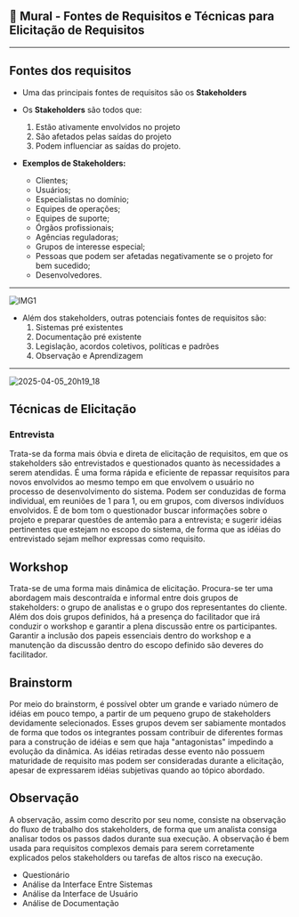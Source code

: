 ## 🎯 Mural - Fontes de Requisitos e Técnicas para Elicitação de Requisitos
---
## Fontes dos requisitos
- Uma das principais fontes de requisitos são os **Stakeholders**
- Os **Stakeholders** são todos que:
  1. Estão ativamente envolvidos no projeto
  2. São afetados pelas saídas do projeto
  3. Podem influenciar as saídas do projeto.

- **Exemplos de Stakeholders:**
  - Clientes;
  - Usuários;
  - Especialistas no domínio;
  - Equipes de operações;
  - Equipes de suporte;
  - Órgãos profissionais;
  - Agências reguladoras;
  - Grupos de interesse especial;
  - Pessoas que podem ser afetadas negativamente se o projeto for bem sucedido;
  - Desenvolvedores.
 ---
![IMG1](https://c7fc8402.delivery.rocketcdn.me/wp-content/uploads/2023/08/Stakeholders.jpg)

- Além dos stakeholders, outras potenciais fontes de requisitos são:
  1. Sistemas pré existentes
  2. Documentação pré existente
  3. Legislação, acordos coletivos, políticas e padrões
  4. Observação e Aprendizagem
---
![2025-04-05_20h19_18](https://github.com/user-attachments/assets/7201cc8e-c193-4098-aff6-85099dd270e5)

## Técnicas de Elicitação
### Entrevista
Trata-se da forma mais óbvia e direta de elicitação de requisitos, em que os stakeholders são entrevistados e questionados quanto às necessidades a serem atendidas. É uma forma rápida e eficiente de repassar requisitos para novos envolvidos ao mesmo tempo em que envolvem o usuário no processo de desenvolvimento do sistema. Podem ser conduzidas de forma individual, em reuniões de 1 para 1, ou em grupos, com diversos indivíduos envolvidos. É de bom tom o questionador buscar informações sobre o projeto e preparar questões de antemão para a entrevista; e sugerir idéias pertinentes que estejam no escopo do sistema, de forma que as idéias do entrevistado sejam melhor expressas como requisito.
## Workshop
Trata-se de uma forma mais dinâmica de elicitação. Procura-se ter uma abordagem mais descontraída e informal entre dois grupos de stakeholders: o grupo de analistas e o grupo dos representantes do cliente. Além dos dois grupos definidos, há a presença do facilitador que irá conduzir o workshop e garantir a plena discussão entre os participantes. Garantir a inclusão dos papeis essenciais dentro do workshop e a manutenção da discussão dentro do escopo definido são deveres do facilitador.
## Brainstorm
Por meio do brainstorm, é possível obter um grande e variado número de idéias em pouco tempo, a partir de um pequeno grupo de stakeholders devidamente selecionados. Esses grupos devem ser sabiamente montados de forma que todos os integrantes possam contribuir de diferentes formas para a construção de idéias e sem que haja "antagonistas" impedindo a evolução da dinâmica. As idéias retiradas desse evento não possuem maturidade de requisito mas podem ser consideradas durante a elicitação, apesar de expressarem idéias subjetivas quando ao tópico abordado.
## Observação
A observação, assim como descrito por seu nome, consiste na observação do fluxo de trabalho dos stakeholders, de forma que um analista consiga analisar todos os passos dados durante sua execução. A observação é bem usada para requisitos complexos demais para serem corretamente explicados pelos stakeholders ou tarefas de altos risco na execução.
- Questionário
- Análise da Interface Entre Sistemas
- Análise da Interface de Usuário
- Análise de Documentação


